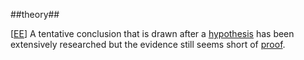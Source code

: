 ##theory##

\[[EE](SOURCES.md#EE)\]  A tentative conclusion that is drawn after a [hypothesis](hypothesis.md) has been extensively researched but the evidence still seems short of [proof](proof.md).
